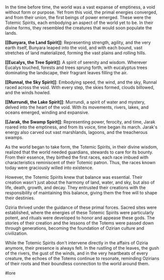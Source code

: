 In the time before time, the world was a vast expanse of emptiness, a void without form or purpose. Yet from this void, the primal energies converged, and from their union, the first beings of power emerged. These were the Totemic Spirits, each embodying an aspect of the world yet to be. In their divine forms, they resembled the creatures that would soon populate the lands.

**[[Bunyara, the Land Spirit]]**: Representing strength, agility, and the very earth itself, Bunyara leaped into the void, and with each bound, vast stretches of land materialized, forming the vast plains and rolling hills.

**[[Eucalys, the Tree Spirit]]**: A spirit of serenity and wisdom. Wherever Eucalys touched, forests and trees sprung forth, with eucalyptus trees dominating the landscape, their fragrant leaves filling the air.

**[[Runnal, the Sky Spirit]]**: Embodying speed, the wind, and the sky, Runnal raced across the void. With every step, the skies formed, clouds billowed, and the winds howled.

**[[Murrundi, the Lake Spirit]]**: Murrundi, a spirit of water and mystery, delved into the heart of the void. With its movements, rivers, lakes, and oceans emerged, winding and expansive.

**[[Jarak, the Swamp Spirit]]**: Representing power, ferocity, and time, Jarak roared into the emptiness, and from its voice, time began its march. Jarak's energy also carved out vast marshlands, lagoons, and the treacherous swamps.

As the world began to take form, the Totemic Spirits, in their divine wisdom, realized that the world needed guardians, stewards to care for its bounty. From their essence, they birthed the first races, each race imbued with characteristics reminiscent of their Totemic patron. Thus, the races known today were graciously willed into existence.

However, the Totemic Spirits knew that balance was essential. Their creation wasn't just about the harmony of land, water, and sky, but also of life, death, growth, and decay. They entrusted their creations with the responsibility of maintaining this balance, giving them the free will to shape their destinies.

Oziria thrived under the guidance of these primal forces. Sacred sites were established, where the energies of these Totemic Spirits were particularly potent, and rituals were developed to honor and appease these gods. The stories of their creation and the lessons of the Totems were passed down through generations, becoming the foundation of Ozirian culture and civilization.

While the Totemic Spirits don't intervene directly in the affairs of Oziria anymore, their presence is always felt. In the rustling of the leaves, the gush of the rivers, the gust of the winds, and in the very heartbeats of every creature, the echoes of the Totems continue to resonate, reminding Ozirians of their roots and their boundless connection to the world around them.

#lore